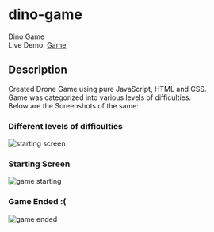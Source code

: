 # dino-game
Dino Game\
Live Demo: [Game](https://upbeat-knuth-45af27.netlify.app/)
## Description 
Created Drone Game using pure JavaScript, HTML and CSS.\
Game was categorized into various levels of difficulties.\
Below are the Screenshots of the same:
### Different levels of difficulties
![starting screen](https://user-images.githubusercontent.com/43913408/143608547-724c6e46-be75-49cd-9099-b47aa7c89cb9.png)
### Starting Screen
![game starting](https://user-images.githubusercontent.com/43913408/143608762-663eaf4c-d150-47a7-b94f-46efb78c2a05.png)
### Game Ended :(
![game ended](https://user-images.githubusercontent.com/43913408/143608767-5773f2b6-08b0-438f-ad0a-069cf08634a9.png)
